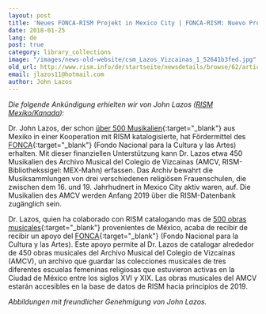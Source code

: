 ```yaml
---
layout: post
title: 'Neues FONCA-RISM Projekt in Mexico City | FONCA-RISM: Nuevo Proyecto en la Ciudad de México'
date: 2018-01-25
lang: de
post: true
category: library_collections
image: "/images/news-old-website/csm_Lazos_Vizcainas_1_52641b3fed.jpg"
old_url: http://www.rism.info/de/startseite/newsdetails/browse/62/article/64/new-fonca-rism-project-in-mexico-city-fonca-rism-nuevo-proyecto-en-la-ciudad-de-mexico.html
email: jlazos11@hotmail.com
author: John Lazos
---
```


_Die folgende Ankündigung erhielten wir von John Lazos ([RISM Mexiko/Kanada](/working-groups.html)):_

Dr. John Lazos, der schon [über 500 Musikalien](https://opac.rism.info/search?View=rism&siglum=MEX-*){:target="_blank"} aus Mexiko in einer Kooperation mit RISM katalogisierte, hat Fördermittel des [FONCA](https://foncaenlinea.cultura.gob.mx/resultados/resultados.php?directo=3401){:target="_blank"} (Fondo Nacional para la Cultura y las Artes) erhalten. Mit dieser finanziellen Unterstützung kann Dr. Lazos etwa 450 Musikalien des Archivo Musical del Colegio de Vizcainas (AMCV, RISM-Bibliothekssigel: MEX-Mahn) erfassen. Das Archiv bewahrt die Musiksammlungen von drei verschiedenen religiösen Frauenschulen, die zwischen dem 16. und 19. Jahrhudnert in Mexico City aktiv waren, auf. Die Musikalien des AMCV werden Anfang 2019 über die RISM-Datenbank zugänglich sein.

Dr. Lazos, quien ha colaborado con RISM catalogando mas de [500 obras musicales](https://opac.rism.info/search?View=rism&siglum=MEX-*){:target="_blank"} provenientes de México, acaba de recibir de recibir un apoyo del [FONCA](https://foncaenlinea.cultura.gob.mx/resultados/resultados.php?directo=3401){:target="_blank"} (Fondo Nacional para la Cultura y las Artes). Este apoyo permite al Dr. Lazos de catalogar alrededor de 450 obras musicales del Archivo Musical del Colegio de Vizcaínas (AMCV), un archivo que guardar las colecciones musicales de tres diferentes escuelas femeninas religiosas que estuvieron activas en la Ciudad de México entre los siglos XVI y XIX. Las obras musicales del AMCV estarán accesibles en la base de datos de RISM hacia principios de 2019.

_Abbildungen mit freundlicher Genehmigung von John Lazos._
